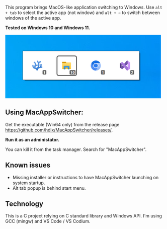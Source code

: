 This program brings MacOS-like application switching to Windows. Use `alt + tab` to select the active app (not window) and `alt + ~` to switch between windows of the active app.

**Tested on Windows 10 and Windows 11.**

![](./Assets/ScreenshotWin10.png)

## Using MacAppSwitcher:
Get the executable (Win64 only) from the release page https://github.com/hdlx/MacAppSwitcher/releases/.

**Run it as an administator.**

You can kill it from the task manager. Search for "MacAppSwitcher".

## Known issues
- Missing installer or instructions to have MacAppSwitcher launching on system startup.
- Alt tab popup is behind start menu.

## Technology
This is a C project relying on C standard library and Windows API. I'm using GCC (mingw) and VS Code / VS Codium.

